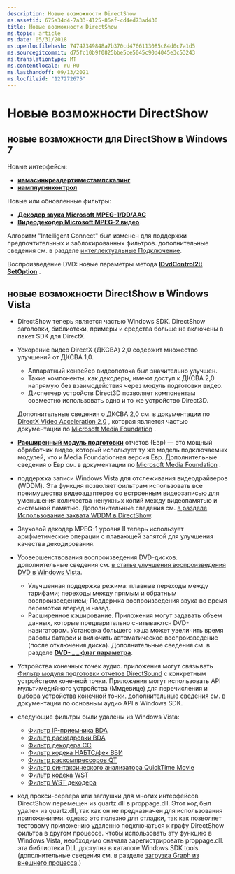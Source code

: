 ```yaml
---
description: Новые возможности DirectShow
ms.assetid: 675a34d4-7a33-4125-86af-cd4ed73ad430
title: Новые возможности DirectShow
ms.topic: article
ms.date: 05/31/2018
ms.openlocfilehash: 74747349848a7b370cd4766113085c84d0c7a1d5
ms.sourcegitcommit: d75fc10b9f0825bbe5ce5045c90d4045e3c53243
ms.translationtype: MT
ms.contentlocale: ru-RU
ms.lasthandoff: 09/13/2021
ms.locfileid: "127272675"
---
```

# <a name="whats-new-in-directshow"></a>Новые возможности DirectShow

## <a name="whats-new-for-directshow-in-windows-7"></a>новые возможности для DirectShow в Windows 7

Новые интерфейсы:

-   [**иамасинкреадертиместампскалинг**](/windows/desktop/api/Strmif/nn-strmif-iamasyncreadertimestampscaling)
-   [**иамплугинконтрол**](/windows/desktop/api/Strmif/nn-strmif-iamplugincontrol)

Новые или обновленные фильтры:

-   [**Декодер звука Microsoft MPEG-1/DD/AAC**](microsoft-mpeg-1-dd-audio-decoder.md)
-   [**Видеодекодер Microsoft MPEG-2 видео**](microsoft-mpeg-2-video-decoder.md)

Алгоритм "Intelligent Connect" был изменен для поддержки предпочтительных и заблокированных фильтров. дополнительные сведения см. в разделе [интеллектуальные Подключение](intelligent-connect.md).

Воспроизведение DVD: новые параметры метода [**IDvdControl2:: SetOption**](/windows/desktop/api/Strmif/nf-strmif-idvdcontrol2-setoption) .

## <a name="whats-new-for-directshow-in-windows-vista"></a>новые возможности DirectShow в Windows Vista

-   DirectShow теперь является частью Windows SDK. DirectShow заголовки, библиотеки, примеры и средства больше не включены в пакет SDK для DirectX.
-   Ускорение видео DirectX (ДКСВА) 2,0 содержит множество улучшений от ДКСВА 1,0.

    -   Аппаратный конвейер видеопотока был значительно улучшен.
    -   Такие компоненты, как декодеры, имеют доступ к ДКСВА 2,0 напрямую без взаимодействия через модуль подготовки видео.
    -   Диспетчер устройств Direct3D позволяет компонентам совместно использовать одно и то же устройство Direct3D.

    Дополнительные сведения о ДКСВА 2,0 см. в документации по [DirectX Video Acceleration 2,0](../medfound/directx-video-acceleration-2-0.md) , которая является частью документации по [Microsoft Media Foundation](../medfound/microsoft-media-foundation-sdk.md) .

-   [**Расширенный модуль подготовки**](enhanced-video-renderer-filter.md) отчетов (Евр) — это мощный обработчик видео, который использует ту же модель подключаемых модулей, что и Media Foundationная версия Евр. Дополнительные сведения о Евр см. в документации по [Microsoft Media Foundation](../medfound/microsoft-media-foundation-sdk.md) .
-   поддержка записи Windows Vista для отслеживания видеодрайверов (WDDM). Эта функция позволяет фильтрам использовать все преимущества видеоадаптеров со встроенным видеозаписью для уменьшения количества ненужных копий между видеопамятью и системной памятью. Дополнительные сведения см. [в разделе Использование захвата WDDM в DirectShow](using-wddm-capture-in-directshow.md).
-   Звуковой декодер MPEG-1 уровня II теперь использует арифметические операции с плавающей запятой для улучшения качества декодирования.
-   Усовершенствования воспроизведения DVD-дисков. дополнительные сведения см. [в статье улучшения воспроизведения DVD в Windows Vista](dvd-playback-enhancements-in-windows-vista.md).
    -   Улучшенная поддержка режима: плавные переходы между тарифами; переходы между прямым и обратным воспроизведением; Поддержка воспроизведения звука во время перемотки вперед и назад.
    -   Расширенное кэширование. Приложения могут задавать объем данных, которые предварительно считываются DVD-навигатором. Установка большего кэша может увеличить время работы батареи и включить автоматическое воспроизведение (после отключения диска). Дополнительные сведения см. в разделе [**DVD- \_ \_ флаг параметра**](/windows/win32/api/strmif/ne-strmif-dvd_option_flag).
-   Устройства конечных точек аудио. приложения могут связывать [Фильтр модуля подготовки отчетов DirectSound](directsound-renderer-filter.md) с конкретным устройством конечной точки. Приложения могут использовать API мультимедийного устройства (Ммдевице) для перечисления и выбора устройства конечной точки. дополнительные сведения см. в документации по основным аудио API в Windows SDK.
-   следующие фильтры были удалены из Windows Vista:
    -   [Фильтр IP-приемника BDA](/previous-versions/windows/desktop/mstv/bda-ip-sink-filter)
    -   [Фильтр раскадровки BDA](/previous-versions/windows/desktop/mstv/bda-slip-deframer-filter)
    -   [Фильтр декодера CC](cc-decoder-filter.md)
    -   [Фильтр кодека НАБТС/фек ВБИ](/previous-versions/windows/desktop/mstv/nabts-fec-vbi-codec-filter)
    -   [Фильтр раскомпрессоров QT](qt-decompressor-filter.md)
    -   [Фильтр синтаксического анализатора QuickTime Movie](quicktime-movie-parser-filter.md)
    -   [Фильтр кодека WST](wst-codec-filter.md)
    -   [Фильтр WST декодера](wst-decoder-filter.md)
-   код прокси-сервера или заглушки для многих интерфейсов DirectShow перемещен из quartz.dll в proppage.dll. Этот код был удален из quartz.dll, так как он не предназначен для использования приложениями. однако это полезно для отладки, так как позволяет тестовому приложению удаленно подключаться к графу DirectShow фильтра в другом процессе. чтобы использовать эту функцию в Windows Vista, необходимо сначала зарегистрировать proppage.dll. эта библиотека DLL доступна в каталоге Windows SDK tools. (дополнительные сведения см. в разделе [загрузка Graph из внешнего процесса](loading-a-graph-from-an-external-process.md).)

 

 
